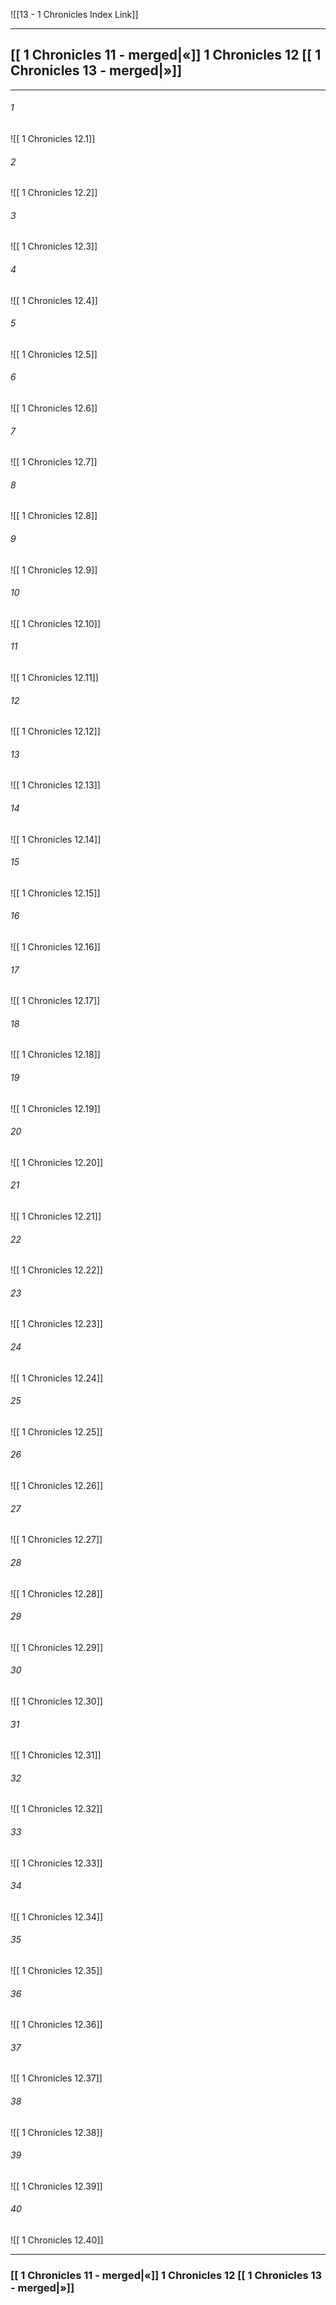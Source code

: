  ![[13 - 1 Chronicles Index Link]]

---
##  [[ 1 Chronicles 11 - merged|«]]  1 Chronicles 12 [[ 1 Chronicles 13 - merged|»]]

---

###### 1
![[ 1 Chronicles 12.1]] 

###### 2
![[ 1 Chronicles 12.2]] 

###### 3
![[ 1 Chronicles 12.3]] 

###### 4
![[ 1 Chronicles 12.4]]

###### 5 
![[ 1 Chronicles 12.5]] 

###### 6
![[ 1 Chronicles 12.6]] 

###### 7
![[ 1 Chronicles 12.7]] 

###### 8
![[ 1 Chronicles 12.8]] 

###### 9
![[ 1 Chronicles 12.9]] 

###### 10
![[ 1 Chronicles 12.10]] 

###### 11
![[ 1 Chronicles 12.11]] 

###### 12
![[ 1 Chronicles 12.12]]

###### 13
![[ 1 Chronicles 12.13]] 

###### 14
![[ 1 Chronicles 12.14]] 

###### 15
![[ 1 Chronicles 12.15]]

###### 16
![[ 1 Chronicles 12.16]] 

###### 17
![[ 1 Chronicles 12.17]]

###### 18
![[ 1 Chronicles 12.18]] 

###### 19
![[ 1 Chronicles 12.19]] 

###### 20
![[ 1 Chronicles 12.20]]

###### 21
![[ 1 Chronicles 12.21]] 

###### 22
![[ 1 Chronicles 12.22]] 

###### 23
![[ 1 Chronicles 12.23]]

###### 24
![[ 1 Chronicles 12.24]] 

###### 25
![[ 1 Chronicles 12.25]]

###### 26
![[ 1 Chronicles 12.26]] 

###### 27
![[ 1 Chronicles 12.27]] 

###### 28
![[ 1 Chronicles 12.28]]

###### 29
![[ 1 Chronicles 12.29]] 

###### 30
![[ 1 Chronicles 12.30]] 

###### 31
![[ 1 Chronicles 12.31]] 

###### 32
![[ 1 Chronicles 12.32]] 

###### 33
![[ 1 Chronicles 12.33]]

###### 34
![[ 1 Chronicles 12.34]] 

###### 35
![[ 1 Chronicles 12.35]]

###### 36
![[ 1 Chronicles 12.36]] 

###### 37
![[ 1 Chronicles 12.37]] 

###### 38
![[ 1 Chronicles 12.38]]

###### 39
![[ 1 Chronicles 12.39]] 

###### 40
![[ 1 Chronicles 12.40]] 


---
###  [[ 1 Chronicles 11 - merged|«]]  1 Chronicles 12 [[ 1 Chronicles 13 - merged|»]]